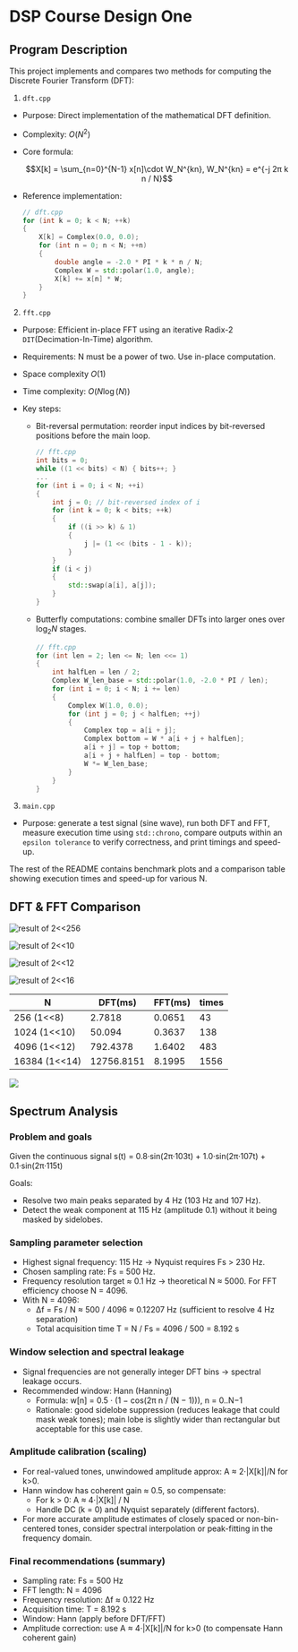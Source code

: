 # DSP Course Design One

## Program Description

This project implements and compares two methods for computing the Discrete Fourier Transform (DFT):

1. `dft.cpp`  
- Purpose: Direct implementation of the mathematical DFT definition.
- Complexity: $O(N^2)$
- Core formula:
  
  $$X[k] = \sum_{n=0}^{N-1} x[n]\cdot W_N^{kn}, W_N^{kn} = e^{-j 2π k n / N}$$

- Reference implementation:
    ```cpp
    // dft.cpp
    for (int k = 0; k < N; ++k)
    {
        X[k] = Complex(0.0, 0.0);
        for (int n = 0; n < N; ++n)
        {
            double angle = -2.0 * PI * k * n / N;
            Complex W = std::polar(1.0, angle);
            X[k] += x[n] * W;
        }
    }
    ```

2. `fft.cpp`
- Purpose: Efficient in-place FFT using an iterative Radix-2 `DIT`(Decimation-In-Time) algorithm.
- Requirements: N must be a power of two. Use in-place computation. 
- Space complexity $O(1)$
- Time complexity: $O(N \log(N))$
- Key steps:
  
  - Bit-reversal permutation: reorder input indices by bit-reversed positions before the main loop.
  
    ```cpp
    // fft.cpp
    int bits = 0;
    while ((1 << bits) < N) { bits++; }
    ...
    for (int i = 0; i < N; ++i)
    {
        int j = 0; // bit-reversed index of i
        for (int k = 0; k < bits; ++k)
        {
            if ((i >> k) & 1)
            {
                j |= (1 << (bits - 1 - k));
            }
        }
        if (i < j)
        {
            std::swap(a[i], a[j]);
        }
    }
    ```

  - Butterfly computations: combine smaller DFTs into larger ones over $\log_2 N$ stages. 

    ```cpp
    // fft.cpp
    for (int len = 2; len <= N; len <<= 1)
    {
        int halfLen = len / 2;
        Complex W_len_base = std::polar(1.0, -2.0 * PI / len);
        for (int i = 0; i < N; i += len)
        {
            Complex W(1.0, 0.0);
            for (int j = 0; j < halfLen; ++j)
            {
                Complex top = a[i + j];
                Complex bottom = W * a[i + j + halfLen];
                a[i + j] = top + bottom;
                a[i + j + halfLen] = top - bottom;
                W *= W_len_base;
            }
        }
    }
    ```

3. `main.cpp`
- Purpose: generate a test signal (sine wave), run both DFT and FFT, measure execution time using `std::chrono`, compare outputs within an `epsilon tolerance` to verify correctness, and print timings and speed-up.

The rest of the README contains benchmark plots and a comparison table showing execution times and speed-up for various N.

## DFT & FFT Comparison

![result of 2<<256](./pic/256.png)

![result of 2<<10](./pic/1024.png)

![result of 2<<12](./pic/4096.png)

![result of 2<<16](./pic/16384.png)

| N             | DFT(ms)    | FFT(ms) | times |
| ------------- | ---------- | ------- | ----- |
| 256 (1<<8)    | 2.7818     | 0.0651  | 43    |
| 1024 (1<<10)  | 50.094     | 0.3637  | 138   |
| 4096 (1<<12)  | 792.4378   | 1.6402  | 483   |
| 16384 (1<<14) | 12756.8151 | 8.1995  | 1556  |

![](./pic/table.png)

## Spectrum Analysis

### Problem and goals
Given the continuous signal
s(t) = 0.8·sin(2π·103t) + 1.0·sin(2π·107t) + 0.1·sin(2π·115t)

Goals:
- Resolve two main peaks separated by 4 Hz (103 Hz and 107 Hz).
- Detect the weak component at 115 Hz (amplitude 0.1) without it being masked by sidelobes.

### Sampling parameter selection
- Highest signal frequency: 115 Hz → Nyquist requires Fs > 230 Hz.
- Chosen sampling rate: Fs = 500 Hz.
- Frequency resolution target ≈ 0.1 Hz → theoretical N ≈ 5000. For FFT efficiency choose N = 4096.
- With N = 4096:
  - Δf = Fs / N ≈ 500 / 4096 ≈ 0.12207 Hz (sufficient to resolve 4 Hz separation)
  - Total acquisition time T = N / Fs = 4096 / 500 = 8.192 s

### Window selection and spectral leakage
- Signal frequencies are not generally integer DFT bins → spectral leakage occurs.
- Recommended window: Hann (Hanning)
  - Formula: w[n] = 0.5 · (1 − cos(2π n / (N − 1))), n = 0..N−1
  - Rationale: good sidelobe suppression (reduces leakage that could mask weak tones); main lobe is slightly wider than rectangular but acceptable for this use case.

### Amplitude calibration (scaling)
- For real-valued tones, unwindowed amplitude approx: A ≈ 2·|X[k]|/N for k>0.
- Hann window has coherent gain ≈ 0.5, so compensate:
  - For k > 0: A ≈ 4·|X[k]| / N
  - Handle DC (k = 0) and Nyquist separately (different factors).
- For more accurate amplitude estimates of closely spaced or non-bin-centered tones, consider spectral interpolation or peak-fitting in the frequency domain.

### Final recommendations (summary)
- Sampling rate: Fs = 500 Hz  
- FFT length: N = 4096 
- Frequency resolution: Δf ≈ 0.122 Hz  
- Acquisition time: T = 8.192 s  
- Window: Hann (apply before DFT/FFT)  
- Amplitude correction: use A ≈ 4·|X[k]|/N for k>0 (to compensate Hann coherent gain)